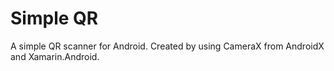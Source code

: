 # Simple QR

A simple QR scanner for Android. Created by using CameraX from AndroidX and Xamarin.Android.

